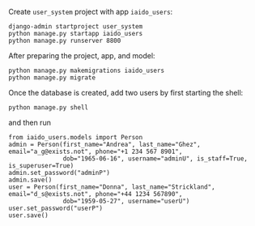 
Create `user_system` project with app `iaido_users`:
```commandline
django-admin startproject user_system
python manage.py startapp iaido_users
python manage.py runserver 8800
```

After preparing the project, app, and model:
```commandline
python manage.py makemigrations iaido_users
python manage.py migrate
```

Once the database is created, add two users by first starting the shell:
```commandline
python manage.py shell
```
and then run
```
from iaido_users.models import Person
admin = Person(first_name="Andrea", last_name="Ghez", email="a_g@exists.not", phone="+1 234 567 8901", 
               dob="1965-06-16", username="adminU", is_staff=True, is_superuser=True)
admin.set_password("adminP")
admin.save()
user = Person(first_name="Donna", last_name="Strickland", email="d_s@exists.not", phone="+44 1234 567890", 
               dob="1959-05-27", username="userU")
user.set_password("userP")
user.save()
```
